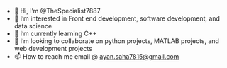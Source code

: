 - 👋 Hi, I’m @TheSpecialist7887
- 👀 I’m interested in Front end development, software development, and data science
- 🌱 I’m currently learning C++
- 💞️ I’m looking to collaborate on python projects, MATLAB projects, and web development projects
- 📫 How to reach me email @ ayan.saha7815@gmail.com

<!---
TheSpecialist7887/TheSpecialist7887 is a ✨ special ✨ repository because its `README.md` (this file) appears on your GitHub profile.
You can click the Preview link to take a look at your changes.
--->

